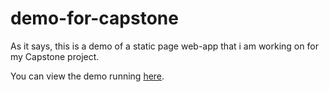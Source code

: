 # demo-for-capstone

As it says, this is a demo of a static page web-app that i am working on for my Capstone project.

You can view the demo running [here]().

